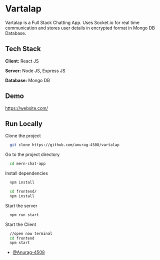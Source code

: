 
# Vartalap

Vartalap is a Full Stack Chatting App.
Uses Socket.io for real time communication and stores user details in encrypted format in Mongo DB Database.
## Tech Stack

**Client:** React JS

**Server:** Node JS, Express JS

**Database:** Mongo DB
  
## Demo

https://website.com/


## Run Locally

Clone the project

```bash
  git clone https://github.com/anurag-4508/vartalap
```

Go to the project directory

```bash
  cd mern-chat-app
```

Install dependencies

```bash
  npm install
```

```bash
  cd frontend/
  npm install
```

Start the server

```bash
  npm run start
```
Start the Client

```bash
  //open now terminal
  cd frontend
  npm start
```



- [@Anurag-4508](https://github.com/anurag-4508)

  
